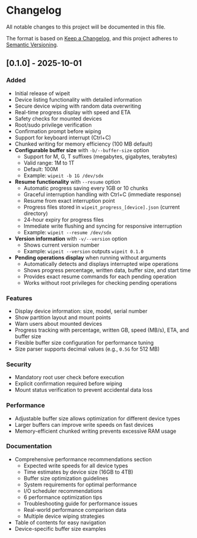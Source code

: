 # Changelog

All notable changes to this project will be documented in this file.

The format is based on [Keep a Changelog](https://keepachangelog.com/en/1.0.0/),
and this project adheres to [Semantic Versioning](https://semver.org/spec/v2.0.0.html).

## [0.1.0] - 2025-10-01

### Added
- Initial release of wipeit
- Device listing functionality with detailed information
- Secure device wiping with random data overwriting
- Real-time progress display with speed and ETA
- Safety checks for mounted devices
- Root/sudo privilege verification
- Confirmation prompt before wiping
- Support for keyboard interrupt (Ctrl+C)
- Chunked writing for memory efficiency (100 MB default)
- **Configurable buffer size** with `-b/--buffer-size` option
  - Support for M, G, T suffixes (megabytes, gigabytes, terabytes)
  - Valid range: 1M to 1T
  - Default: 100M
  - Example: `wipeit -b 1G /dev/sdx`
- **Resume functionality** with `--resume` option
  - Automatic progress saving every 1GB or 10 chunks
  - Graceful interruption handling with Ctrl+C (immediate response)
  - Resume from exact interruption point
  - Progress files stored in `wipeit_progress_[device].json` (current directory)
  - 24-hour expiry for progress files
  - Immediate write flushing and syncing for responsive interruption
  - Example: `wipeit --resume /dev/sdx`
- **Version information** with `-v/--version` option
  - Shows current version number
  - Example: `wipeit --version` outputs `wipeit 0.1.0`
- **Pending operations display** when running without arguments
  - Automatically detects and displays interrupted wipe operations
  - Shows progress percentage, written data, buffer size, and start time
  - Provides exact resume commands for each pending operation
  - Works without root privileges for checking pending operations

### Features
- Display device information: size, model, serial number
- Show partition layout and mount points
- Warn users about mounted devices
- Progress tracking with percentage, written GB, speed (MB/s), ETA, and buffer size
- Flexible buffer size configuration for performance tuning
- Size parser supports decimal values (e.g., `0.5G` for 512 MB)

### Security
- Mandatory root user check before execution
- Explicit confirmation required before wiping
- Mount status verification to prevent accidental data loss

### Performance
- Adjustable buffer size allows optimization for different device types
- Larger buffers can improve write speeds on fast devices
- Memory-efficient chunked writing prevents excessive RAM usage

### Documentation
- Comprehensive performance recommendations section
  - Expected write speeds for all device types
  - Time estimates by device size (16GB to 4TB)
  - Buffer size optimization guidelines
  - System requirements for optimal performance
  - I/O scheduler recommendations
  - 6 performance optimization tips
  - Troubleshooting guide for performance issues
  - Real-world performance comparison data
  - Multiple device wiping strategies
- Table of contents for easy navigation
- Device-specific buffer size examples

